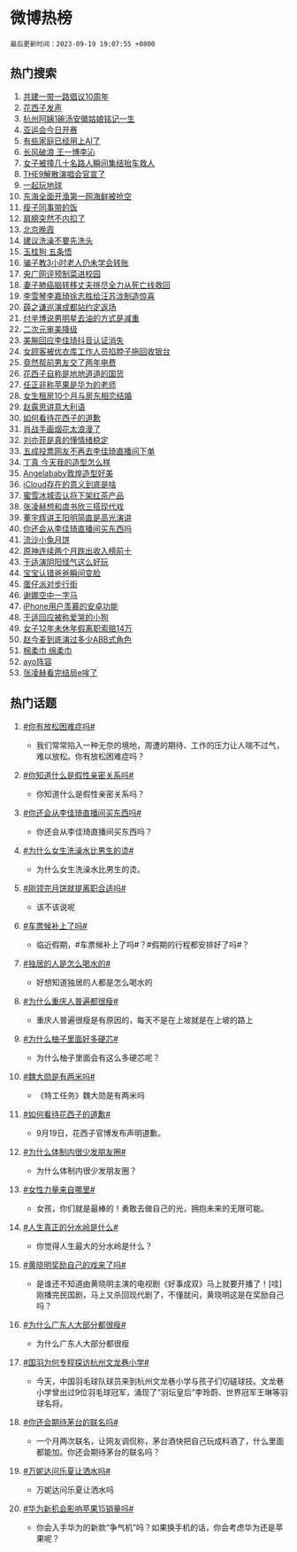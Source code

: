 # 微博热榜

`最后更新时间：2023-09-19 19:07:55 +0800`

## 热门搜索

1. [共建一带一路倡议10周年](https://m.weibo.cn/search?containerid=100103type%3D1%26t%3D10%26q%3D%23%E5%85%B1%E5%BB%BA%E4%B8%80%E5%B8%A6%E4%B8%80%E8%B7%AF%E5%80%A1%E8%AE%AE10%E5%91%A8%E5%B9%B4%23&stream_entry_id=51&isnewpage=1&extparam=seat%3D1%26cate%3D10103%26dgr%3D0%26c_type%3D51%26filter_type%3Drealtimehot%26q%3D%2523%25E5%2585%25B1%25E5%25BB%25BA%25E4%25B8%2580%25E5%25B8%25A6%25E4%25B8%2580%25E8%25B7%25AF%25E5%2580%25A1%25E8%25AE%25AE10%25E5%2591%25A8%25E5%25B9%25B4%2523%26pos%3D0%26stream_entry_id%3D51%26display_time%3D1695121674%26pre_seqid%3D169512167468702719394)
1. [花西子发声](https://m.weibo.cn/search?containerid=100103type%3D1%26t%3D10%26q%3D%23%E8%8A%B1%E8%A5%BF%E5%AD%90%E5%8F%91%E5%A3%B0%23&stream_entry_id=31&isnewpage=1&extparam=seat%3D1%26lcate%3D5001%26filter_type%3Drealtimehot%26q%3D%2523%25E8%258A%25B1%25E8%25A5%25BF%25E5%25AD%2590%25E5%258F%2591%25E5%25A3%25B0%2523%26realpos%3D1%26pos%3D0%26band_rank%3D1%26dgr%3D0%26flag%3D4%26stream_entry_id%3D31%26c_type%3D31%26cate%3D5001%26display_time%3D1695121674%26pre_seqid%3D169512167468702719394)
1. [杭州阿姨1碗汤安徽姑娘铭记一生](https://m.weibo.cn/search?containerid=100103type%3D1%26t%3D10%26q%3D%23%E6%9D%AD%E5%B7%9E%E9%98%BF%E5%A7%A81%E7%A2%97%E6%B1%A4%E5%AE%89%E5%BE%BD%E5%A7%91%E5%A8%98%E9%93%AD%E8%AE%B0%E4%B8%80%E7%94%9F%23&stream_entry_id=31&isnewpage=1&extparam=seat%3D1%26lcate%3D5001%26filter_type%3Drealtimehot%26q%3D%2523%25E6%259D%25AD%25E5%25B7%259E%25E9%2598%25BF%25E5%25A7%25A81%25E7%25A2%2597%25E6%25B1%25A4%25E5%25AE%2589%25E5%25BE%25BD%25E5%25A7%2591%25E5%25A8%2598%25E9%2593%25AD%25E8%25AE%25B0%25E4%25B8%2580%25E7%2594%259F%2523%26realpos%3D2%26pos%3D1%26band_rank%3D2%26dgr%3D0%26flag%3D32768%26stream_entry_id%3D31%26c_type%3D31%26cate%3D5001%26display_time%3D1695121674%26pre_seqid%3D169512167468702719394)
1. [亚运会今日开赛](https://m.weibo.cn/search?containerid=100103type%3D1%26t%3D10%26q%3D%23%E4%BA%9A%E8%BF%90%E4%BC%9A%E4%BB%8A%E6%97%A5%E5%BC%80%E8%B5%9B%23&stream_entry_id=31&isnewpage=1&extparam=seat%3D1%26lcate%3D5001%26filter_type%3Drealtimehot%26q%3D%2523%25E4%25BA%259A%25E8%25BF%2590%25E4%25BC%259A%25E4%25BB%258A%25E6%2597%25A5%25E5%25BC%2580%25E8%25B5%259B%2523%26realpos%3D3%26pos%3D2%26band_rank%3D3%26dgr%3D0%26flag%3D0%26stream_entry_id%3D31%26c_type%3D31%26cate%3D5001%26display_time%3D1695121674%26pre_seqid%3D169512167468702719394)
1. [有些家庭已经用上AI了](https://m.weibo.cn/search?containerid=100103type%3D1%26t%3D10%26q%3D%23%E6%9C%89%E4%BA%9B%E5%AE%B6%E5%BA%AD%E5%B7%B2%E7%BB%8F%E7%94%A8%E4%B8%8AAI%E4%BA%86%23&stream_entry_id=31&isnewpage=1&extparam=seat%3D1%26lcate%3D5001%26filter_type%3Drealtimehot%26q%3D%2523%25E6%259C%2589%25E4%25BA%259B%25E5%25AE%25B6%25E5%25BA%25AD%25E5%25B7%25B2%25E7%25BB%258F%25E7%2594%25A8%25E4%25B8%258AAI%25E4%25BA%2586%2523%26pos%3D3%26adid%3D204141%26dgr%3D0%26band_rank%3D4%26is_ad_pos%3D1%26cate%3D5001%26stream_entry_id%3D31%26c_type%3D31%26topic_ad%3D1%26display_time%3D1695121674%26pre_seqid%3D169512167468702719394)
1. [长风破浪 王一博李沁](https://m.weibo.cn/search?containerid=100103type%3D1%26t%3D10%26q%3D%E9%95%BF%E9%A3%8E%E7%A0%B4%E6%B5%AA+%E7%8E%8B%E4%B8%80%E5%8D%9A%E6%9D%8E%E6%B2%81&stream_entry_id=31&isnewpage=1&extparam=seat%3D1%26lcate%3D5001%26filter_type%3Drealtimehot%26q%3D%25E9%2595%25BF%25E9%25A3%258E%25E7%25A0%25B4%25E6%25B5%25AA%2520%25E7%258E%258B%25E4%25B8%2580%25E5%258D%259A%25E6%259D%258E%25E6%25B2%2581%26realpos%3D4%26pos%3D4%26band_rank%3D4%26dgr%3D0%26flag%3D1%26stream_entry_id%3D31%26c_type%3D31%26cate%3D5001%26display_time%3D1695121674%26pre_seqid%3D169512167468702719394)
1. [女子被撞几十名路人瞬间集结抬车救人](https://m.weibo.cn/search?containerid=100103type%3D1%26t%3D10%26q%3D%23%E5%A5%B3%E5%AD%90%E8%A2%AB%E6%92%9E%E5%87%A0%E5%8D%81%E5%90%8D%E8%B7%AF%E4%BA%BA%E7%9E%AC%E9%97%B4%E9%9B%86%E7%BB%93%E6%8A%AC%E8%BD%A6%E6%95%91%E4%BA%BA%23&stream_entry_id=31&isnewpage=1&extparam=seat%3D1%26lcate%3D5001%26filter_type%3Drealtimehot%26q%3D%2523%25E5%25A5%25B3%25E5%25AD%2590%25E8%25A2%25AB%25E6%2592%259E%25E5%2587%25A0%25E5%258D%2581%25E5%2590%258D%25E8%25B7%25AF%25E4%25BA%25BA%25E7%259E%25AC%25E9%2597%25B4%25E9%259B%2586%25E7%25BB%2593%25E6%258A%25AC%25E8%25BD%25A6%25E6%2595%2591%25E4%25BA%25BA%2523%26realpos%3D5%26pos%3D5%26band_rank%3D5%26dgr%3D0%26flag%3D32768%26stream_entry_id%3D31%26c_type%3D31%26cate%3D5001%26display_time%3D1695121674%26pre_seqid%3D169512167468702719394)
1. [THE9解散演唱会官宣了](https://m.weibo.cn/search?containerid=100103type%3D1%26t%3D10%26q%3D%23THE9%E8%A7%A3%E6%95%A3%E6%BC%94%E5%94%B1%E4%BC%9A%E5%AE%98%E5%AE%A3%E4%BA%86%23&stream_entry_id=31&isnewpage=1&extparam=seat%3D1%26lcate%3D5001%26filter_type%3Drealtimehot%26q%3D%2523THE9%25E8%25A7%25A3%25E6%2595%25A3%25E6%25BC%2594%25E5%2594%25B1%25E4%25BC%259A%25E5%25AE%2598%25E5%25AE%25A3%25E4%25BA%2586%2523%26realpos%3D6%26pos%3D6%26band_rank%3D6%26dgr%3D0%26flag%3D1%26stream_entry_id%3D31%26c_type%3D31%26cate%3D5001%26display_time%3D1695121674%26pre_seqid%3D169512167468702719394)
1. [一起玩地球](https://m.weibo.cn/search?containerid=100103type%3D1%26t%3D10%26q%3D%23%E4%B8%80%E8%B5%B7%E7%8E%A9%E5%9C%B0%E7%90%83%23&stream_entry_id=31&isnewpage=1&extparam=seat%3D1%26lcate%3D5001%26filter_type%3Drealtimehot%26q%3D%2523%25E4%25B8%2580%25E8%25B5%25B7%25E7%258E%25A9%25E5%259C%25B0%25E7%2590%2583%2523%26pos%3D7%26adid%3D204173%26dgr%3D0%26band_rank%3D7%26is_ad_pos%3D1%26cate%3D5001%26stream_entry_id%3D31%26c_type%3D31%26topic_ad%3D1%26display_time%3D1695121674%26pre_seqid%3D169512167468702719394)
1. [东海全面开渔第一网海鲜被抢空](https://m.weibo.cn/search?containerid=100103type%3D1%26t%3D10%26q%3D%23%E4%B8%9C%E6%B5%B7%E5%85%A8%E9%9D%A2%E5%BC%80%E6%B8%94%E7%AC%AC%E4%B8%80%E7%BD%91%E6%B5%B7%E9%B2%9C%E8%A2%AB%E6%8A%A2%E7%A9%BA%23&stream_entry_id=31&isnewpage=1&extparam=seat%3D1%26lcate%3D5001%26filter_type%3Drealtimehot%26q%3D%2523%25E4%25B8%259C%25E6%25B5%25B7%25E5%2585%25A8%25E9%259D%25A2%25E5%25BC%2580%25E6%25B8%2594%25E7%25AC%25AC%25E4%25B8%2580%25E7%25BD%2591%25E6%25B5%25B7%25E9%25B2%259C%25E8%25A2%25AB%25E6%258A%25A2%25E7%25A9%25BA%2523%26realpos%3D7%26pos%3D8%26band_rank%3D7%26dgr%3D0%26flag%3D32768%26stream_entry_id%3D31%26c_type%3D31%26cate%3D5001%26display_time%3D1695121674%26pre_seqid%3D169512167468702719394)
1. [瘦子同事带的饭](https://m.weibo.cn/search?containerid=100103type%3D1%26t%3D10%26q%3D%E7%98%A6%E5%AD%90%E5%90%8C%E4%BA%8B%E5%B8%A6%E7%9A%84%E9%A5%AD&stream_entry_id=31&isnewpage=1&extparam=seat%3D1%26lcate%3D5001%26filter_type%3Drealtimehot%26q%3D%25E7%2598%25A6%25E5%25AD%2590%25E5%2590%258C%25E4%25BA%258B%25E5%25B8%25A6%25E7%259A%2584%25E9%25A5%25AD%26realpos%3D8%26pos%3D9%26band_rank%3D8%26dgr%3D0%26flag%3D2%26stream_entry_id%3D31%26c_type%3D31%26cate%3D5001%26display_time%3D1695121674%26pre_seqid%3D169512167468702719394)
1. [肩膀突然不内扣了](https://m.weibo.cn/search?containerid=100103type%3D1%26t%3D10%26q%3D%E8%82%A9%E8%86%80%E7%AA%81%E7%84%B6%E4%B8%8D%E5%86%85%E6%89%A3%E4%BA%86&stream_entry_id=31&isnewpage=1&extparam=seat%3D1%26lcate%3D5001%26filter_type%3Drealtimehot%26q%3D%25E8%2582%25A9%25E8%2586%2580%25E7%25AA%2581%25E7%2584%25B6%25E4%25B8%258D%25E5%2586%2585%25E6%2589%25A3%25E4%25BA%2586%26realpos%3D9%26pos%3D10%26band_rank%3D9%26dgr%3D0%26flag%3D16%26stream_entry_id%3D31%26c_type%3D31%26cate%3D5001%26display_time%3D1695121674%26pre_seqid%3D169512167468702719394)
1. [北京晚霞](https://m.weibo.cn/search?containerid=100103type%3D1%26t%3D10%26q%3D%E5%8C%97%E4%BA%AC%E6%99%9A%E9%9C%9E&stream_entry_id=31&isnewpage=1&extparam=seat%3D1%26lcate%3D5001%26filter_type%3Drealtimehot%26q%3D%25E5%258C%2597%25E4%25BA%25AC%25E6%2599%259A%25E9%259C%259E%26realpos%3D10%26pos%3D11%26band_rank%3D10%26dgr%3D0%26flag%3D1%26stream_entry_id%3D31%26c_type%3D31%26cate%3D5001%26display_time%3D1695121674%26pre_seqid%3D169512167468702719394)
1. [建议洗澡不要先洗头](https://m.weibo.cn/search?containerid=100103type%3D1%26t%3D10%26q%3D%23%E5%BB%BA%E8%AE%AE%E6%B4%97%E6%BE%A1%E4%B8%8D%E8%A6%81%E5%85%88%E6%B4%97%E5%A4%B4%23&stream_entry_id=31&isnewpage=1&extparam=seat%3D1%26lcate%3D5001%26filter_type%3Drealtimehot%26q%3D%2523%25E5%25BB%25BA%25E8%25AE%25AE%25E6%25B4%2597%25E6%25BE%25A1%25E4%25B8%258D%25E8%25A6%2581%25E5%2585%2588%25E6%25B4%2597%25E5%25A4%25B4%2523%26realpos%3D11%26pos%3D12%26band_rank%3D11%26dgr%3D0%26flag%3D2%26stream_entry_id%3D31%26c_type%3D31%26cate%3D5001%26display_time%3D1695121674%26pre_seqid%3D169512167468702719394)
1. [玉桂狗 五条悟](https://m.weibo.cn/search?containerid=100103type%3D1%26t%3D10%26q%3D%E7%8E%89%E6%A1%82%E7%8B%97+%E4%BA%94%E6%9D%A1%E6%82%9F&stream_entry_id=31&isnewpage=1&extparam=seat%3D1%26lcate%3D5001%26filter_type%3Drealtimehot%26q%3D%25E7%258E%2589%25E6%25A1%2582%25E7%258B%2597%2520%25E4%25BA%2594%25E6%259D%25A1%25E6%2582%259F%26realpos%3D12%26pos%3D13%26band_rank%3D12%26dgr%3D0%26flag%3D1%26stream_entry_id%3D31%26c_type%3D31%26cate%3D5001%26display_time%3D1695121674%26pre_seqid%3D169512167468702719394)
1. [骗子教3小时老人仍未学会转账](https://m.weibo.cn/search?containerid=100103type%3D1%26t%3D10%26q%3D%23%E9%AA%97%E5%AD%90%E6%95%993%E5%B0%8F%E6%97%B6%E8%80%81%E4%BA%BA%E4%BB%8D%E6%9C%AA%E5%AD%A6%E4%BC%9A%E8%BD%AC%E8%B4%A6%23&stream_entry_id=31&isnewpage=1&extparam=seat%3D1%26lcate%3D5001%26filter_type%3Drealtimehot%26q%3D%2523%25E9%25AA%2597%25E5%25AD%2590%25E6%2595%25993%25E5%25B0%258F%25E6%2597%25B6%25E8%2580%2581%25E4%25BA%25BA%25E4%25BB%258D%25E6%259C%25AA%25E5%25AD%25A6%25E4%25BC%259A%25E8%25BD%25AC%25E8%25B4%25A6%2523%26realpos%3D13%26pos%3D14%26band_rank%3D13%26dgr%3D0%26flag%3D0%26stream_entry_id%3D31%26c_type%3D31%26cate%3D5001%26display_time%3D1695121674%26pre_seqid%3D169512167468702719394)
1. [央广网评预制菜进校园](https://m.weibo.cn/search?containerid=100103type%3D1%26t%3D10%26q%3D%23%E5%A4%AE%E5%B9%BF%E7%BD%91%E8%AF%84%E9%A2%84%E5%88%B6%E8%8F%9C%E8%BF%9B%E6%A0%A1%E5%9B%AD%23&stream_entry_id=31&isnewpage=1&extparam=seat%3D1%26lcate%3D5001%26filter_type%3Drealtimehot%26q%3D%2523%25E5%25A4%25AE%25E5%25B9%25BF%25E7%25BD%2591%25E8%25AF%2584%25E9%25A2%2584%25E5%2588%25B6%25E8%258F%259C%25E8%25BF%259B%25E6%25A0%25A1%25E5%259B%25AD%2523%26realpos%3D14%26pos%3D15%26band_rank%3D14%26dgr%3D0%26flag%3D0%26stream_entry_id%3D31%26c_type%3D31%26cate%3D5001%26display_time%3D1695121674%26pre_seqid%3D169512167468702719394)
1. [妻子肺癌脑转移丈夫拼尽全力从死亡线救回](https://m.weibo.cn/search?containerid=100103type%3D1%26t%3D10%26q%3D%23%E5%A6%BB%E5%AD%90%E8%82%BA%E7%99%8C%E8%84%91%E8%BD%AC%E7%A7%BB%E4%B8%88%E5%A4%AB%E6%8B%BC%E5%B0%BD%E5%85%A8%E5%8A%9B%E4%BB%8E%E6%AD%BB%E4%BA%A1%E7%BA%BF%E6%95%91%E5%9B%9E%23&stream_entry_id=31&isnewpage=1&extparam=seat%3D1%26lcate%3D5001%26filter_type%3Drealtimehot%26q%3D%2523%25E5%25A6%25BB%25E5%25AD%2590%25E8%2582%25BA%25E7%2599%258C%25E8%2584%2591%25E8%25BD%25AC%25E7%25A7%25BB%25E4%25B8%2588%25E5%25A4%25AB%25E6%258B%25BC%25E5%25B0%25BD%25E5%2585%25A8%25E5%258A%259B%25E4%25BB%258E%25E6%25AD%25BB%25E4%25BA%25A1%25E7%25BA%25BF%25E6%2595%2591%25E5%259B%259E%2523%26realpos%3D15%26pos%3D16%26band_rank%3D15%26dgr%3D0%26flag%3D32768%26stream_entry_id%3D31%26c_type%3D31%26cate%3D5001%26display_time%3D1695121674%26pre_seqid%3D169512167468702719394)
1. [李雪琴李嘉琦徐志胜给汪苏泷制造惊喜](https://m.weibo.cn/search?containerid=100103type%3D1%26t%3D10%26q%3D%E6%9D%8E%E9%9B%AA%E7%90%B4%E6%9D%8E%E5%98%89%E7%90%A6%E5%BE%90%E5%BF%97%E8%83%9C%E7%BB%99%E6%B1%AA%E8%8B%8F%E6%B3%B7%E5%88%B6%E9%80%A0%E6%83%8A%E5%96%9C&stream_entry_id=31&isnewpage=1&extparam=seat%3D1%26lcate%3D5001%26filter_type%3Drealtimehot%26q%3D%25E6%259D%258E%25E9%259B%25AA%25E7%2590%25B4%25E6%259D%258E%25E5%2598%2589%25E7%2590%25A6%25E5%25BE%2590%25E5%25BF%2597%25E8%2583%259C%25E7%25BB%2599%25E6%25B1%25AA%25E8%258B%258F%25E6%25B3%25B7%25E5%2588%25B6%25E9%2580%25A0%25E6%2583%258A%25E5%2596%259C%26realpos%3D16%26pos%3D17%26band_rank%3D16%26dgr%3D0%26flag%3D1%26stream_entry_id%3D31%26c_type%3D31%26cate%3D5001%26display_time%3D1695121674%26pre_seqid%3D169512167468702719394)
1. [薛之谦巡演成都站约定返场](https://m.weibo.cn/search?containerid=100103type%3D1%26t%3D10%26q%3D%23%E8%96%9B%E4%B9%8B%E8%B0%A6%E5%B7%A1%E6%BC%94%E6%88%90%E9%83%BD%E7%AB%99%E7%BA%A6%E5%AE%9A%E8%BF%94%E5%9C%BA%23&stream_entry_id=31&isnewpage=1&extparam=seat%3D1%26lcate%3D5001%26filter_type%3Drealtimehot%26q%3D%2523%25E8%2596%259B%25E4%25B9%258B%25E8%25B0%25A6%25E5%25B7%25A1%25E6%25BC%2594%25E6%2588%2590%25E9%2583%25BD%25E7%25AB%2599%25E7%25BA%25A6%25E5%25AE%259A%25E8%25BF%2594%25E5%259C%25BA%2523%26realpos%3D17%26pos%3D18%26band_rank%3D17%26dgr%3D0%26flag%3D1%26stream_entry_id%3D31%26c_type%3D31%26cate%3D5001%26display_time%3D1695121674%26pre_seqid%3D169512167468702719394)
1. [付辛博说男明星去油的方式是减重](https://m.weibo.cn/search?containerid=100103type%3D1%26t%3D10%26q%3D%23%E4%BB%98%E8%BE%9B%E5%8D%9A%E8%AF%B4%E7%94%B7%E6%98%8E%E6%98%9F%E5%8E%BB%E6%B2%B9%E7%9A%84%E6%96%B9%E5%BC%8F%E6%98%AF%E5%87%8F%E9%87%8D%23&stream_entry_id=31&isnewpage=1&extparam=seat%3D1%26lcate%3D5001%26filter_type%3Drealtimehot%26q%3D%2523%25E4%25BB%2598%25E8%25BE%259B%25E5%258D%259A%25E8%25AF%25B4%25E7%2594%25B7%25E6%2598%258E%25E6%2598%259F%25E5%258E%25BB%25E6%25B2%25B9%25E7%259A%2584%25E6%2596%25B9%25E5%25BC%258F%25E6%2598%25AF%25E5%2587%258F%25E9%2587%258D%2523%26realpos%3D18%26pos%3D19%26band_rank%3D18%26dgr%3D0%26flag%3D1%26stream_entry_id%3D31%26c_type%3D31%26cate%3D5001%26display_time%3D1695121674%26pre_seqid%3D169512167468702719394)
1. [二次元审美降级](https://m.weibo.cn/search?containerid=100103type%3D1%26t%3D10%26q%3D%E4%BA%8C%E6%AC%A1%E5%85%83%E5%AE%A1%E7%BE%8E%E9%99%8D%E7%BA%A7&stream_entry_id=31&isnewpage=1&extparam=seat%3D1%26lcate%3D5001%26filter_type%3Drealtimehot%26q%3D%25E4%25BA%258C%25E6%25AC%25A1%25E5%2585%2583%25E5%25AE%25A1%25E7%25BE%258E%25E9%2599%258D%25E7%25BA%25A7%26realpos%3D19%26pos%3D20%26band_rank%3D19%26dgr%3D0%26flag%3D1%26stream_entry_id%3D31%26c_type%3D31%26cate%3D5001%26display_time%3D1695121674%26pre_seqid%3D169512167468702719394)
1. [美腕回应李佳琦抖音认证消失](https://m.weibo.cn/search?containerid=100103type%3D1%26t%3D10%26q%3D%23%E7%BE%8E%E8%85%95%E5%9B%9E%E5%BA%94%E6%9D%8E%E4%BD%B3%E7%90%A6%E6%8A%96%E9%9F%B3%E8%AE%A4%E8%AF%81%E6%B6%88%E5%A4%B1%23&stream_entry_id=31&isnewpage=1&extparam=seat%3D1%26lcate%3D5001%26filter_type%3Drealtimehot%26q%3D%2523%25E7%25BE%258E%25E8%2585%2595%25E5%259B%259E%25E5%25BA%2594%25E6%259D%258E%25E4%25BD%25B3%25E7%2590%25A6%25E6%258A%2596%25E9%259F%25B3%25E8%25AE%25A4%25E8%25AF%2581%25E6%25B6%2588%25E5%25A4%25B1%2523%26realpos%3D20%26pos%3D21%26band_rank%3D20%26dgr%3D0%26flag%3D0%26stream_entry_id%3D31%26c_type%3D31%26cate%3D5001%26display_time%3D1695121674%26pre_seqid%3D169512167468702719394)
1. [女顾客被优衣库工作人员掐脖子拖回收银台](https://m.weibo.cn/search?containerid=100103type%3D1%26t%3D10%26q%3D%23%E5%A5%B3%E9%A1%BE%E5%AE%A2%E8%A2%AB%E4%BC%98%E8%A1%A3%E5%BA%93%E5%B7%A5%E4%BD%9C%E4%BA%BA%E5%91%98%E6%8E%90%E8%84%96%E5%AD%90%E6%8B%96%E5%9B%9E%E6%94%B6%E9%93%B6%E5%8F%B0%23&stream_entry_id=31&isnewpage=1&extparam=seat%3D1%26lcate%3D5001%26filter_type%3Drealtimehot%26q%3D%2523%25E5%25A5%25B3%25E9%25A1%25BE%25E5%25AE%25A2%25E8%25A2%25AB%25E4%25BC%2598%25E8%25A1%25A3%25E5%25BA%2593%25E5%25B7%25A5%25E4%25BD%259C%25E4%25BA%25BA%25E5%2591%2598%25E6%258E%2590%25E8%2584%2596%25E5%25AD%2590%25E6%258B%2596%25E5%259B%259E%25E6%2594%25B6%25E9%2593%25B6%25E5%258F%25B0%2523%26realpos%3D21%26pos%3D22%26band_rank%3D21%26dgr%3D0%26flag%3D2%26stream_entry_id%3D31%26c_type%3D31%26cate%3D5001%26display_time%3D1695121674%26pre_seqid%3D169512167468702719394)
1. [竟然帮前男友交了两年电费](https://m.weibo.cn/search?containerid=100103type%3D1%26t%3D10%26q%3D%23%E7%AB%9F%E7%84%B6%E5%B8%AE%E5%89%8D%E7%94%B7%E5%8F%8B%E4%BA%A4%E4%BA%86%E4%B8%A4%E5%B9%B4%E7%94%B5%E8%B4%B9%23&stream_entry_id=31&isnewpage=1&extparam=seat%3D1%26lcate%3D5001%26filter_type%3Drealtimehot%26q%3D%2523%25E7%25AB%259F%25E7%2584%25B6%25E5%25B8%25AE%25E5%2589%258D%25E7%2594%25B7%25E5%258F%258B%25E4%25BA%25A4%25E4%25BA%2586%25E4%25B8%25A4%25E5%25B9%25B4%25E7%2594%25B5%25E8%25B4%25B9%2523%26realpos%3D22%26pos%3D23%26band_rank%3D22%26dgr%3D0%26flag%3D1%26stream_entry_id%3D31%26c_type%3D31%26cate%3D5001%26display_time%3D1695121674%26pre_seqid%3D169512167468702719394)
1. [花西子自称是地地道道的国货](https://m.weibo.cn/search?containerid=100103type%3D1%26t%3D10%26q%3D%23%E8%8A%B1%E8%A5%BF%E5%AD%90%E8%87%AA%E7%A7%B0%E6%98%AF%E5%9C%B0%E5%9C%B0%E9%81%93%E9%81%93%E7%9A%84%E5%9B%BD%E8%B4%A7%23&stream_entry_id=31&isnewpage=1&extparam=seat%3D1%26lcate%3D5001%26filter_type%3Drealtimehot%26q%3D%2523%25E8%258A%25B1%25E8%25A5%25BF%25E5%25AD%2590%25E8%2587%25AA%25E7%25A7%25B0%25E6%2598%25AF%25E5%259C%25B0%25E5%259C%25B0%25E9%2581%2593%25E9%2581%2593%25E7%259A%2584%25E5%259B%25BD%25E8%25B4%25A7%2523%26realpos%3D23%26pos%3D24%26band_rank%3D23%26dgr%3D0%26flag%3D1%26stream_entry_id%3D31%26c_type%3D31%26cate%3D5001%26display_time%3D1695121674%26pre_seqid%3D169512167468702719394)
1. [任正非称苹果是华为的老师](https://m.weibo.cn/search?containerid=100103type%3D1%26t%3D10%26q%3D%23%E4%BB%BB%E6%AD%A3%E9%9D%9E%E7%A7%B0%E8%8B%B9%E6%9E%9C%E6%98%AF%E5%8D%8E%E4%B8%BA%E7%9A%84%E8%80%81%E5%B8%88%23&stream_entry_id=31&isnewpage=1&extparam=seat%3D1%26lcate%3D5001%26filter_type%3Drealtimehot%26q%3D%2523%25E4%25BB%25BB%25E6%25AD%25A3%25E9%259D%259E%25E7%25A7%25B0%25E8%258B%25B9%25E6%259E%259C%25E6%2598%25AF%25E5%258D%258E%25E4%25B8%25BA%25E7%259A%2584%25E8%2580%2581%25E5%25B8%2588%2523%26realpos%3D24%26pos%3D25%26band_rank%3D24%26dgr%3D0%26flag%3D1%26stream_entry_id%3D31%26c_type%3D31%26cate%3D5001%26display_time%3D1695121674%26pre_seqid%3D169512167468702719394)
1. [女生租房10个月与房东相恋结婚](https://m.weibo.cn/search?containerid=100103type%3D1%26t%3D10%26q%3D%23%E5%A5%B3%E7%94%9F%E7%A7%9F%E6%88%BF10%E4%B8%AA%E6%9C%88%E4%B8%8E%E6%88%BF%E4%B8%9C%E7%9B%B8%E6%81%8B%E7%BB%93%E5%A9%9A%23&stream_entry_id=31&isnewpage=1&extparam=seat%3D1%26lcate%3D5001%26filter_type%3Drealtimehot%26q%3D%2523%25E5%25A5%25B3%25E7%2594%259F%25E7%25A7%259F%25E6%2588%25BF10%25E4%25B8%25AA%25E6%259C%2588%25E4%25B8%258E%25E6%2588%25BF%25E4%25B8%259C%25E7%259B%25B8%25E6%2581%258B%25E7%25BB%2593%25E5%25A9%259A%2523%26realpos%3D25%26pos%3D26%26band_rank%3D25%26dgr%3D0%26flag%3D0%26stream_entry_id%3D31%26c_type%3D31%26cate%3D5001%26display_time%3D1695121674%26pre_seqid%3D169512167468702719394)
1. [赵露思讲意大利语](https://m.weibo.cn/search?containerid=100103type%3D1%26t%3D10%26q%3D%23%E8%B5%B5%E9%9C%B2%E6%80%9D%E8%AE%B2%E6%84%8F%E5%A4%A7%E5%88%A9%E8%AF%AD%23&stream_entry_id=31&isnewpage=1&extparam=seat%3D1%26lcate%3D5001%26filter_type%3Drealtimehot%26q%3D%2523%25E8%25B5%25B5%25E9%259C%25B2%25E6%2580%259D%25E8%25AE%25B2%25E6%2584%258F%25E5%25A4%25A7%25E5%2588%25A9%25E8%25AF%25AD%2523%26realpos%3D26%26pos%3D27%26band_rank%3D26%26dgr%3D0%26flag%3D1%26stream_entry_id%3D31%26c_type%3D31%26cate%3D5001%26display_time%3D1695121674%26pre_seqid%3D169512167468702719394)
1. [如何看待花西子的道歉](https://m.weibo.cn/search?containerid=100103type%3D1%26t%3D10%26q%3D%23%E5%A6%82%E4%BD%95%E7%9C%8B%E5%BE%85%E8%8A%B1%E8%A5%BF%E5%AD%90%E7%9A%84%E9%81%93%E6%AD%89%23&stream_entry_id=31&isnewpage=1&extparam=seat%3D1%26lcate%3D5001%26filter_type%3Drealtimehot%26q%3D%2523%25E5%25A6%2582%25E4%25BD%2595%25E7%259C%258B%25E5%25BE%2585%25E8%258A%25B1%25E8%25A5%25BF%25E5%25AD%2590%25E7%259A%2584%25E9%2581%2593%25E6%25AD%2589%2523%26realpos%3D27%26pos%3D28%26band_rank%3D27%26dgr%3D0%26flag%3D1%26stream_entry_id%3D31%26c_type%3D31%26cate%3D5001%26display_time%3D1695121674%26pre_seqid%3D169512167468702719394)
1. [肖战手画烟花太浪漫了](https://m.weibo.cn/search?containerid=100103type%3D1%26t%3D10%26q%3D%23%E8%82%96%E6%88%98%E6%89%8B%E7%94%BB%E7%83%9F%E8%8A%B1%E5%A4%AA%E6%B5%AA%E6%BC%AB%E4%BA%86%23&stream_entry_id=31&isnewpage=1&extparam=seat%3D1%26lcate%3D5001%26filter_type%3Drealtimehot%26q%3D%2523%25E8%2582%2596%25E6%2588%2598%25E6%2589%258B%25E7%2594%25BB%25E7%2583%259F%25E8%258A%25B1%25E5%25A4%25AA%25E6%25B5%25AA%25E6%25BC%25AB%25E4%25BA%2586%2523%26realpos%3D28%26pos%3D29%26band_rank%3D28%26dgr%3D0%26flag%3D1%26stream_entry_id%3D31%26c_type%3D31%26cate%3D5001%26display_time%3D1695121674%26pre_seqid%3D169512167468702719394)
1. [刘亦菲是真的懂情绪稳定](https://m.weibo.cn/search?containerid=100103type%3D1%26t%3D10%26q%3D%E5%88%98%E4%BA%A6%E8%8F%B2%E6%98%AF%E7%9C%9F%E7%9A%84%E6%87%82%E6%83%85%E7%BB%AA%E7%A8%B3%E5%AE%9A&stream_entry_id=31&isnewpage=1&extparam=seat%3D1%26lcate%3D5001%26filter_type%3Drealtimehot%26q%3D%25E5%2588%2598%25E4%25BA%25A6%25E8%258F%25B2%25E6%2598%25AF%25E7%259C%259F%25E7%259A%2584%25E6%2587%2582%25E6%2583%2585%25E7%25BB%25AA%25E7%25A8%25B3%25E5%25AE%259A%26realpos%3D29%26pos%3D30%26band_rank%3D29%26dgr%3D0%26flag%3D0%26stream_entry_id%3D31%26c_type%3D31%26cate%3D5001%26display_time%3D1695121674%26pre_seqid%3D169512167468702719394)
1. [五成投票网友不再去李佳琦直播间下单](https://m.weibo.cn/search?containerid=100103type%3D1%26t%3D10%26q%3D%23%E4%BA%94%E6%88%90%E6%8A%95%E7%A5%A8%E7%BD%91%E5%8F%8B%E4%B8%8D%E5%86%8D%E5%8E%BB%E6%9D%8E%E4%BD%B3%E7%90%A6%E7%9B%B4%E6%92%AD%E9%97%B4%E4%B8%8B%E5%8D%95%23&stream_entry_id=31&isnewpage=1&extparam=seat%3D1%26lcate%3D5001%26filter_type%3Drealtimehot%26q%3D%2523%25E4%25BA%2594%25E6%2588%2590%25E6%258A%2595%25E7%25A5%25A8%25E7%25BD%2591%25E5%258F%258B%25E4%25B8%258D%25E5%2586%258D%25E5%258E%25BB%25E6%259D%258E%25E4%25BD%25B3%25E7%2590%25A6%25E7%259B%25B4%25E6%2592%25AD%25E9%2597%25B4%25E4%25B8%258B%25E5%258D%2595%2523%26realpos%3D30%26pos%3D31%26band_rank%3D30%26dgr%3D0%26flag%3D1%26stream_entry_id%3D31%26c_type%3D31%26cate%3D5001%26display_time%3D1695121674%26pre_seqid%3D169512167468702719394)
1. [丁真 今天我的造型怎么样](https://m.weibo.cn/search?containerid=100103type%3D1%26t%3D10%26q%3D%E4%B8%81%E7%9C%9F+%E4%BB%8A%E5%A4%A9%E6%88%91%E7%9A%84%E9%80%A0%E5%9E%8B%E6%80%8E%E4%B9%88%E6%A0%B7&stream_entry_id=31&isnewpage=1&extparam=seat%3D1%26lcate%3D5001%26filter_type%3Drealtimehot%26q%3D%25E4%25B8%2581%25E7%259C%259F%2520%25E4%25BB%258A%25E5%25A4%25A9%25E6%2588%2591%25E7%259A%2584%25E9%2580%25A0%25E5%259E%258B%25E6%2580%258E%25E4%25B9%2588%25E6%25A0%25B7%26realpos%3D31%26pos%3D32%26band_rank%3D31%26dgr%3D0%26flag%3D1%26stream_entry_id%3D31%26c_type%3D31%26cate%3D5001%26display_time%3D1695121674%26pre_seqid%3D169512167468702719394)
1. [Angelababy敦煌造型好美](https://m.weibo.cn/search?containerid=100103type%3D1%26t%3D10%26q%3D%23Angelababy%E6%95%A6%E7%85%8C%E9%80%A0%E5%9E%8B%E5%A5%BD%E7%BE%8E%23&stream_entry_id=31&isnewpage=1&extparam=seat%3D1%26lcate%3D5001%26filter_type%3Drealtimehot%26q%3D%2523Angelababy%25E6%2595%25A6%25E7%2585%258C%25E9%2580%25A0%25E5%259E%258B%25E5%25A5%25BD%25E7%25BE%258E%2523%26realpos%3D32%26pos%3D33%26band_rank%3D32%26dgr%3D0%26flag%3D1%26stream_entry_id%3D31%26c_type%3D31%26cate%3D5001%26display_time%3D1695121674%26pre_seqid%3D169512167468702719394)
1. [iCloud存在的意义到底是啥](https://m.weibo.cn/search?containerid=100103type%3D1%26t%3D10%26q%3D%23iCloud%E5%AD%98%E5%9C%A8%E7%9A%84%E6%84%8F%E4%B9%89%E5%88%B0%E5%BA%95%E6%98%AF%E5%95%A5%23&stream_entry_id=31&isnewpage=1&extparam=seat%3D1%26lcate%3D5001%26filter_type%3Drealtimehot%26q%3D%2523iCloud%25E5%25AD%2598%25E5%259C%25A8%25E7%259A%2584%25E6%2584%258F%25E4%25B9%2589%25E5%2588%25B0%25E5%25BA%2595%25E6%2598%25AF%25E5%2595%25A5%2523%26realpos%3D33%26pos%3D34%26band_rank%3D33%26dgr%3D0%26flag%3D1%26stream_entry_id%3D31%26c_type%3D31%26cate%3D5001%26display_time%3D1695121674%26pre_seqid%3D169512167468702719394)
1. [蜜雪冰城否认将下架红茶产品](https://m.weibo.cn/search?containerid=100103type%3D1%26t%3D10%26q%3D%23%E8%9C%9C%E9%9B%AA%E5%86%B0%E5%9F%8E%E5%90%A6%E8%AE%A4%E5%B0%86%E4%B8%8B%E6%9E%B6%E7%BA%A2%E8%8C%B6%E4%BA%A7%E5%93%81%23&stream_entry_id=31&isnewpage=1&extparam=seat%3D1%26lcate%3D5001%26filter_type%3Drealtimehot%26q%3D%2523%25E8%259C%259C%25E9%259B%25AA%25E5%2586%25B0%25E5%259F%258E%25E5%2590%25A6%25E8%25AE%25A4%25E5%25B0%2586%25E4%25B8%258B%25E6%259E%25B6%25E7%25BA%25A2%25E8%258C%25B6%25E4%25BA%25A7%25E5%2593%2581%2523%26realpos%3D34%26pos%3D35%26band_rank%3D34%26dgr%3D0%26flag%3D0%26stream_entry_id%3D31%26c_type%3D31%26cate%3D5001%26display_time%3D1695121674%26pre_seqid%3D169512167468702719394)
1. [张凌赫想和虞书欣三搭现代戏](https://m.weibo.cn/search?containerid=100103type%3D1%26t%3D10%26q%3D%23%E5%BC%A0%E5%87%8C%E8%B5%AB%E6%83%B3%E5%92%8C%E8%99%9E%E4%B9%A6%E6%AC%A3%E4%B8%89%E6%90%AD%E7%8E%B0%E4%BB%A3%E6%88%8F%23&stream_entry_id=31&isnewpage=1&extparam=seat%3D1%26lcate%3D5001%26filter_type%3Drealtimehot%26q%3D%2523%25E5%25BC%25A0%25E5%2587%258C%25E8%25B5%25AB%25E6%2583%25B3%25E5%2592%258C%25E8%2599%259E%25E4%25B9%25A6%25E6%25AC%25A3%25E4%25B8%2589%25E6%2590%25AD%25E7%258E%25B0%25E4%25BB%25A3%25E6%2588%258F%2523%26realpos%3D35%26pos%3D36%26band_rank%3D35%26dgr%3D0%26flag%3D0%26stream_entry_id%3D31%26c_type%3D31%26cate%3D5001%26display_time%3D1695121674%26pre_seqid%3D169512167468702719394)
1. [董宇辉讲王阳明简直是高光演讲](https://m.weibo.cn/search?containerid=100103type%3D1%26t%3D10%26q%3D%E8%91%A3%E5%AE%87%E8%BE%89%E8%AE%B2%E7%8E%8B%E9%98%B3%E6%98%8E%E7%AE%80%E7%9B%B4%E6%98%AF%E9%AB%98%E5%85%89%E6%BC%94%E8%AE%B2&stream_entry_id=31&isnewpage=1&extparam=seat%3D1%26lcate%3D5001%26filter_type%3Drealtimehot%26q%3D%25E8%2591%25A3%25E5%25AE%2587%25E8%25BE%2589%25E8%25AE%25B2%25E7%258E%258B%25E9%2598%25B3%25E6%2598%258E%25E7%25AE%2580%25E7%259B%25B4%25E6%2598%25AF%25E9%25AB%2598%25E5%2585%2589%25E6%25BC%2594%25E8%25AE%25B2%26realpos%3D36%26pos%3D37%26band_rank%3D36%26dgr%3D0%26flag%3D1%26stream_entry_id%3D31%26c_type%3D31%26cate%3D5001%26display_time%3D1695121674%26pre_seqid%3D169512167468702719394)
1. [你还会从李佳琦直播间买东西吗](https://m.weibo.cn/search?containerid=100103type%3D1%26t%3D10%26q%3D%23%E4%BD%A0%E8%BF%98%E4%BC%9A%E4%BB%8E%E6%9D%8E%E4%BD%B3%E7%90%A6%E7%9B%B4%E6%92%AD%E9%97%B4%E4%B9%B0%E4%B8%9C%E8%A5%BF%E5%90%97%23&stream_entry_id=31&isnewpage=1&extparam=seat%3D1%26lcate%3D5001%26filter_type%3Drealtimehot%26q%3D%2523%25E4%25BD%25A0%25E8%25BF%2598%25E4%25BC%259A%25E4%25BB%258E%25E6%259D%258E%25E4%25BD%25B3%25E7%2590%25A6%25E7%259B%25B4%25E6%2592%25AD%25E9%2597%25B4%25E4%25B9%25B0%25E4%25B8%259C%25E8%25A5%25BF%25E5%2590%2597%2523%26realpos%3D37%26pos%3D38%26band_rank%3D37%26dgr%3D0%26flag%3D0%26stream_entry_id%3D31%26c_type%3D31%26cate%3D5001%26display_time%3D1695121674%26pre_seqid%3D169512167468702719394)
1. [流沙小兔月饼](https://m.weibo.cn/search?containerid=100103type%3D1%26t%3D10%26q%3D%23%E6%B5%81%E6%B2%99%E5%B0%8F%E5%85%94%E6%9C%88%E9%A5%BC%23&stream_entry_id=31&isnewpage=1&extparam=seat%3D1%26lcate%3D5001%26filter_type%3Drealtimehot%26q%3D%2523%25E6%25B5%2581%25E6%25B2%2599%25E5%25B0%258F%25E5%2585%2594%25E6%259C%2588%25E9%25A5%25BC%2523%26realpos%3D38%26pos%3D39%26band_rank%3D38%26dgr%3D0%26flag%3D1%26stream_entry_id%3D31%26c_type%3D31%26cate%3D5001%26display_time%3D1695121674%26pre_seqid%3D169512167468702719394)
1. [原神连续两个月跌出收入榜前十](https://m.weibo.cn/search?containerid=100103type%3D1%26t%3D10%26q%3D%23%E5%8E%9F%E7%A5%9E%E8%BF%9E%E7%BB%AD%E4%B8%A4%E4%B8%AA%E6%9C%88%E8%B7%8C%E5%87%BA%E6%94%B6%E5%85%A5%E6%A6%9C%E5%89%8D%E5%8D%81%23&stream_entry_id=31&isnewpage=1&extparam=seat%3D1%26lcate%3D5001%26filter_type%3Drealtimehot%26q%3D%2523%25E5%258E%259F%25E7%25A5%259E%25E8%25BF%259E%25E7%25BB%25AD%25E4%25B8%25A4%25E4%25B8%25AA%25E6%259C%2588%25E8%25B7%258C%25E5%2587%25BA%25E6%2594%25B6%25E5%2585%25A5%25E6%25A6%259C%25E5%2589%258D%25E5%258D%2581%2523%26realpos%3D39%26pos%3D40%26band_rank%3D39%26dgr%3D0%26flag%3D1%26stream_entry_id%3D31%26c_type%3D31%26cate%3D5001%26display_time%3D1695121674%26pre_seqid%3D169512167468702719394)
1. [于适演阴阳怪气这么好玩](https://m.weibo.cn/search?containerid=100103type%3D1%26t%3D10%26q%3D%E4%BA%8E%E9%80%82%E6%BC%94%E9%98%B4%E9%98%B3%E6%80%AA%E6%B0%94%E8%BF%99%E4%B9%88%E5%A5%BD%E7%8E%A9&stream_entry_id=31&isnewpage=1&extparam=seat%3D1%26lcate%3D5001%26filter_type%3Drealtimehot%26q%3D%25E4%25BA%258E%25E9%2580%2582%25E6%25BC%2594%25E9%2598%25B4%25E9%2598%25B3%25E6%2580%25AA%25E6%25B0%2594%25E8%25BF%2599%25E4%25B9%2588%25E5%25A5%25BD%25E7%258E%25A9%26realpos%3D40%26pos%3D41%26band_rank%3D40%26dgr%3D0%26flag%3D1%26stream_entry_id%3D31%26c_type%3D31%26cate%3D5001%26display_time%3D1695121674%26pre_seqid%3D169512167468702719394)
1. [宝宝认错爸爸瞬间变脸](https://m.weibo.cn/search?containerid=100103type%3D1%26t%3D10%26q%3D%23%E5%AE%9D%E5%AE%9D%E8%AE%A4%E9%94%99%E7%88%B8%E7%88%B8%E7%9E%AC%E9%97%B4%E5%8F%98%E8%84%B8%23&stream_entry_id=31&isnewpage=1&extparam=seat%3D1%26lcate%3D5001%26filter_type%3Drealtimehot%26q%3D%2523%25E5%25AE%259D%25E5%25AE%259D%25E8%25AE%25A4%25E9%2594%2599%25E7%2588%25B8%25E7%2588%25B8%25E7%259E%25AC%25E9%2597%25B4%25E5%258F%2598%25E8%2584%25B8%2523%26realpos%3D41%26pos%3D42%26band_rank%3D41%26dgr%3D0%26flag%3D32768%26stream_entry_id%3D31%26c_type%3D31%26cate%3D5001%26display_time%3D1695121674%26pre_seqid%3D169512167468702719394)
1. [蛋仔派对步行街](https://m.weibo.cn/search?containerid=100103type%3D1%26t%3D10%26q%3D%23%E8%9B%8B%E4%BB%94%E6%B4%BE%E5%AF%B9%E6%AD%A5%E8%A1%8C%E8%A1%97%23&stream_entry_id=31&isnewpage=1&extparam=seat%3D1%26lcate%3D5001%26filter_type%3Drealtimehot%26q%3D%2523%25E8%259B%258B%25E4%25BB%2594%25E6%25B4%25BE%25E5%25AF%25B9%25E6%25AD%25A5%25E8%25A1%258C%25E8%25A1%2597%2523%26realpos%3D42%26pos%3D43%26adid%3D204036%26band_rank%3D42%26dgr%3D0%26flag%3D0%26stream_entry_id%3D31%26c_type%3D31%26cate%3D5001%26display_time%3D1695121674%26pre_seqid%3D169512167468702719394)
1. [谢娜空中一字马](https://m.weibo.cn/search?containerid=100103type%3D1%26t%3D10%26q%3D%23%E8%B0%A2%E5%A8%9C%E7%A9%BA%E4%B8%AD%E4%B8%80%E5%AD%97%E9%A9%AC%23&stream_entry_id=31&isnewpage=1&extparam=seat%3D1%26lcate%3D5001%26filter_type%3Drealtimehot%26q%3D%2523%25E8%25B0%25A2%25E5%25A8%259C%25E7%25A9%25BA%25E4%25B8%25AD%25E4%25B8%2580%25E5%25AD%2597%25E9%25A9%25AC%2523%26realpos%3D43%26pos%3D44%26band_rank%3D43%26dgr%3D0%26flag%3D0%26stream_entry_id%3D31%26c_type%3D31%26cate%3D5001%26display_time%3D1695121674%26pre_seqid%3D169512167468702719394)
1. [iPhone用户羡慕的安卓功能](https://m.weibo.cn/search?containerid=100103type%3D1%26t%3D10%26q%3D%23iPhone%E7%94%A8%E6%88%B7%E7%BE%A1%E6%85%95%E7%9A%84%E5%AE%89%E5%8D%93%E5%8A%9F%E8%83%BD%23&stream_entry_id=31&isnewpage=1&extparam=seat%3D1%26lcate%3D5001%26filter_type%3Drealtimehot%26q%3D%2523iPhone%25E7%2594%25A8%25E6%2588%25B7%25E7%25BE%25A1%25E6%2585%2595%25E7%259A%2584%25E5%25AE%2589%25E5%258D%2593%25E5%258A%259F%25E8%2583%25BD%2523%26realpos%3D44%26pos%3D45%26band_rank%3D44%26dgr%3D0%26flag%3D0%26stream_entry_id%3D31%26c_type%3D31%26cate%3D5001%26display_time%3D1695121674%26pre_seqid%3D169512167468702719394)
1. [于适回应被称爱哭的小狗](https://m.weibo.cn/search?containerid=100103type%3D1%26t%3D10%26q%3D%23%E4%BA%8E%E9%80%82%E5%9B%9E%E5%BA%94%E8%A2%AB%E7%A7%B0%E7%88%B1%E5%93%AD%E7%9A%84%E5%B0%8F%E7%8B%97%23&stream_entry_id=31&isnewpage=1&extparam=seat%3D1%26lcate%3D5001%26filter_type%3Drealtimehot%26q%3D%2523%25E4%25BA%258E%25E9%2580%2582%25E5%259B%259E%25E5%25BA%2594%25E8%25A2%25AB%25E7%25A7%25B0%25E7%2588%25B1%25E5%2593%25AD%25E7%259A%2584%25E5%25B0%258F%25E7%258B%2597%2523%26realpos%3D45%26pos%3D46%26band_rank%3D45%26dgr%3D0%26flag%3D1%26stream_entry_id%3D31%26c_type%3D31%26cate%3D5001%26display_time%3D1695121674%26pre_seqid%3D169512167468702719394)
1. [女子12年未休年假离职索赔14万](https://m.weibo.cn/search?containerid=100103type%3D1%26t%3D10%26q%3D%23%E5%A5%B3%E5%AD%9012%E5%B9%B4%E6%9C%AA%E4%BC%91%E5%B9%B4%E5%81%87%E7%A6%BB%E8%81%8C%E7%B4%A2%E8%B5%9414%E4%B8%87%23&stream_entry_id=31&isnewpage=1&extparam=seat%3D1%26lcate%3D5001%26filter_type%3Drealtimehot%26q%3D%2523%25E5%25A5%25B3%25E5%25AD%259012%25E5%25B9%25B4%25E6%259C%25AA%25E4%25BC%2591%25E5%25B9%25B4%25E5%2581%2587%25E7%25A6%25BB%25E8%2581%258C%25E7%25B4%25A2%25E8%25B5%259414%25E4%25B8%2587%2523%26realpos%3D46%26pos%3D47%26band_rank%3D46%26dgr%3D0%26flag%3D0%26stream_entry_id%3D31%26c_type%3D31%26cate%3D5001%26display_time%3D1695121674%26pre_seqid%3D169512167468702719394)
1. [赵今麦到底演过多少ABB式角色](https://m.weibo.cn/search?containerid=100103type%3D1%26t%3D10%26q%3D%23%E8%B5%B5%E4%BB%8A%E9%BA%A6%E5%88%B0%E5%BA%95%E6%BC%94%E8%BF%87%E5%A4%9A%E5%B0%91ABB%E5%BC%8F%E8%A7%92%E8%89%B2%23&stream_entry_id=31&isnewpage=1&extparam=seat%3D1%26lcate%3D5001%26filter_type%3Drealtimehot%26q%3D%2523%25E8%25B5%25B5%25E4%25BB%258A%25E9%25BA%25A6%25E5%2588%25B0%25E5%25BA%2595%25E6%25BC%2594%25E8%25BF%2587%25E5%25A4%259A%25E5%25B0%2591ABB%25E5%25BC%258F%25E8%25A7%2592%25E8%2589%25B2%2523%26realpos%3D47%26pos%3D48%26band_rank%3D47%26dgr%3D0%26flag%3D0%26stream_entry_id%3D31%26c_type%3D31%26cate%3D5001%26display_time%3D1695121674%26pre_seqid%3D169512167468702719394)
1. [棉柔巾 绵柔巾](https://m.weibo.cn/search?containerid=100103type%3D1%26t%3D10%26q%3D%E6%A3%89%E6%9F%94%E5%B7%BE+%E7%BB%B5%E6%9F%94%E5%B7%BE&stream_entry_id=31&isnewpage=1&extparam=seat%3D1%26lcate%3D5001%26filter_type%3Drealtimehot%26q%3D%25E6%25A3%2589%25E6%259F%2594%25E5%25B7%25BE%2520%25E7%25BB%25B5%25E6%259F%2594%25E5%25B7%25BE%26realpos%3D48%26pos%3D49%26band_rank%3D48%26dgr%3D0%26flag%3D1%26stream_entry_id%3D31%26c_type%3D31%26cate%3D5001%26display_time%3D1695121674%26pre_seqid%3D169512167468702719394)
1. [ayo阵容](https://m.weibo.cn/search?containerid=100103type%3D1%26t%3D10%26q%3Dayo%E9%98%B5%E5%AE%B9&stream_entry_id=31&isnewpage=1&extparam=seat%3D1%26lcate%3D5001%26filter_type%3Drealtimehot%26q%3Dayo%25E9%2598%25B5%25E5%25AE%25B9%26realpos%3D49%26pos%3D50%26band_rank%3D49%26dgr%3D0%26flag%3D1%26stream_entry_id%3D31%26c_type%3D31%26cate%3D5001%26display_time%3D1695121674%26pre_seqid%3D169512167468702719394)
1. [张凌赫看完结局e哞了](https://m.weibo.cn/search?containerid=100103type%3D1%26t%3D10%26q%3D%23%E5%BC%A0%E5%87%8C%E8%B5%AB%E7%9C%8B%E5%AE%8C%E7%BB%93%E5%B1%80e%E5%93%9E%E4%BA%86%23&stream_entry_id=31&isnewpage=1&extparam=seat%3D1%26lcate%3D5001%26filter_type%3Drealtimehot%26q%3D%2523%25E5%25BC%25A0%25E5%2587%258C%25E8%25B5%25AB%25E7%259C%258B%25E5%25AE%258C%25E7%25BB%2593%25E5%25B1%2580e%25E5%2593%259E%25E4%25BA%2586%2523%26realpos%3D50%26pos%3D51%26band_rank%3D50%26dgr%3D0%26flag%3D1%26stream_entry_id%3D31%26c_type%3D31%26cate%3D5001%26display_time%3D1695121674%26pre_seqid%3D169512167468702719394)

## 热门话题

1. [#你有放松困难症吗#](https://m.weibo.cn/search?containerid=231522type%3D1%26t%3D10%26q%3D%23%E4%BD%A0%E6%9C%89%E6%94%BE%E6%9D%BE%E5%9B%B0%E9%9A%BE%E7%97%87%E5%90%97%23&stream_entry_id=128&isnewpage=1&extparam=seat%3D1%26lcate%3D5004%26dgr%3D0%26cate%3D5004%26c_type%3D128%26pos%3D1-0-0%26unitid%3D1695102731458%26display_time%3D1695121675%26pre_seqid%3D169512167572502716481)
    - 我们常常陷入一种无奈的境地，周遭的期待、工作的压力让人喘不过气，难以放松。你有放松困难症吗？

1. [#你知道什么是假性亲密关系吗#](https://m.weibo.cn/search?containerid=231522type%3D1%26t%3D10%26q%3D%23%E4%BD%A0%E7%9F%A5%E9%81%93%E4%BB%80%E4%B9%88%E6%98%AF%E5%81%87%E6%80%A7%E4%BA%B2%E5%AF%86%E5%85%B3%E7%B3%BB%E5%90%97%23&stream_entry_id=128&isnewpage=1&extparam=seat%3D1%26lcate%3D5004%26dgr%3D0%26cate%3D5004%26c_type%3D128%26pos%3D1-0-1%26unitid%3D1695004296522%26display_time%3D1695121675%26pre_seqid%3D169512167572502716481)
    - 你知道什么是假性亲密关系吗？

1. [#你还会从李佳琦直播间买东西吗#](https://m.weibo.cn/search?containerid=231522type%3D1%26t%3D10%26q%3D%23%E4%BD%A0%E8%BF%98%E4%BC%9A%E4%BB%8E%E6%9D%8E%E4%BD%B3%E7%90%A6%E7%9B%B4%E6%92%AD%E9%97%B4%E4%B9%B0%E4%B8%9C%E8%A5%BF%E5%90%97%23&stream_entry_id=128&isnewpage=1&extparam=seat%3D1%26lcate%3D5004%26dgr%3D0%26cate%3D5004%26c_type%3D128%26pos%3D1-0-2%26unitid%3D1695110843190%26display_time%3D1695121675%26pre_seqid%3D169512167572502716481)
    - 你还会从李佳琦直播间买东西吗？

1. [#为什么女生洗澡水比男生的烫#](https://m.weibo.cn/search?containerid=231522type%3D1%26t%3D10%26q%3D%23%E4%B8%BA%E4%BB%80%E4%B9%88%E5%A5%B3%E7%94%9F%E6%B4%97%E6%BE%A1%E6%B0%B4%E6%AF%94%E7%94%B7%E7%94%9F%E7%9A%84%E7%83%AB%23&stream_entry_id=128&isnewpage=1&extparam=seat%3D1%26lcate%3D5004%26dgr%3D0%26cate%3D5004%26c_type%3D128%26pos%3D1-0-3%26unitid%3D1695103957765%26display_time%3D1695121675%26pre_seqid%3D169512167572502716481)
    - 为什么女生洗澡水比男生的烫。

1. [#刚领完月饼就提离职合适吗#](https://m.weibo.cn/search?containerid=231522type%3D1%26t%3D10%26q%3D%23%E5%88%9A%E9%A2%86%E5%AE%8C%E6%9C%88%E9%A5%BC%E5%B0%B1%E6%8F%90%E7%A6%BB%E8%81%8C%E5%90%88%E9%80%82%E5%90%97%23&stream_entry_id=128&isnewpage=1&extparam=seat%3D1%26lcate%3D5004%26dgr%3D0%26cate%3D5004%26c_type%3D128%26pos%3D1-0-4%26unitid%3D1695110256012%26display_time%3D1695121675%26pre_seqid%3D169512167572502716481)
    - 该不该说呢

1. [#车票候补上了吗#](https://m.weibo.cn/search?containerid=231522type%3D1%26t%3D10%26q%3D%23%E8%BD%A6%E7%A5%A8%E5%80%99%E8%A1%A5%E4%B8%8A%E4%BA%86%E5%90%97%23&stream_entry_id=128&isnewpage=1&extparam=seat%3D1%26lcate%3D5004%26dgr%3D0%26cate%3D5004%26c_type%3D128%26pos%3D1-0-5%26unitid%3D1695096132672%26display_time%3D1695121675%26pre_seqid%3D169512167572502716481)
    - 临近假期，#车票候补上了吗#？#假期的行程都安排好了吗#？

1. [#独居的人是怎么喝水的#](https://m.weibo.cn/search?containerid=231522type%3D1%26t%3D10%26q%3D%23%E7%8B%AC%E5%B1%85%E7%9A%84%E4%BA%BA%E6%98%AF%E6%80%8E%E4%B9%88%E5%96%9D%E6%B0%B4%E7%9A%84%23&stream_entry_id=128&isnewpage=1&extparam=seat%3D1%26lcate%3D5004%26dgr%3D0%26cate%3D5004%26c_type%3D128%26pos%3D1-0-6%26unitid%3D1695104838193%26display_time%3D1695121675%26pre_seqid%3D169512167572502716481)
    - 好想知道独居的人都是怎么喝水的

1. [#为什么重庆人普遍都很瘦#](https://m.weibo.cn/search?containerid=231522type%3D1%26t%3D10%26q%3D%23%E4%B8%BA%E4%BB%80%E4%B9%88%E9%87%8D%E5%BA%86%E4%BA%BA%E6%99%AE%E9%81%8D%E9%83%BD%E5%BE%88%E7%98%A6%23&stream_entry_id=128&isnewpage=1&extparam=seat%3D1%26lcate%3D5004%26dgr%3D0%26cate%3D5004%26c_type%3D128%26pos%3D1-0-7%26unitid%3D1695111443822%26display_time%3D1695121675%26pre_seqid%3D169512167572502716481)
    - 重庆人普遍很瘦是有原因的，每天不是在上坡就是在上坡的路上

1. [#为什么柚子里面好多硬芯#](https://m.weibo.cn/search?containerid=231522type%3D1%26t%3D10%26q%3D%23%E4%B8%BA%E4%BB%80%E4%B9%88%E6%9F%9A%E5%AD%90%E9%87%8C%E9%9D%A2%E5%A5%BD%E5%A4%9A%E7%A1%AC%E8%8A%AF%23&stream_entry_id=128&isnewpage=1&extparam=seat%3D1%26lcate%3D5004%26dgr%3D0%26cate%3D5004%26c_type%3D128%26pos%3D1-0-8%26unitid%3D1695115047153%26display_time%3D1695121675%26pre_seqid%3D169512167572502716481)
    - 为什么柚子里面会有这么多硬芯呢？

1. [#魏大勋是有两米吗#](https://m.weibo.cn/search?containerid=231522type%3D1%26t%3D10%26q%3D%23%E9%AD%8F%E5%A4%A7%E5%8B%8B%E6%98%AF%E6%9C%89%E4%B8%A4%E7%B1%B3%E5%90%97%23&stream_entry_id=128&isnewpage=1&extparam=seat%3D1%26lcate%3D5004%26dgr%3D0%26cate%3D5004%26c_type%3D128%26pos%3D1-0-9%26unitid%3D1695107839708%26display_time%3D1695121675%26pre_seqid%3D169512167572502716481)
    - 《特工任务》魏大勋是有两米吗

1. [#如何看待花西子的道歉#](https://m.weibo.cn/search?containerid=231522type%3D1%26t%3D10%26q%3D%23%E5%A6%82%E4%BD%95%E7%9C%8B%E5%BE%85%E8%8A%B1%E8%A5%BF%E5%AD%90%E7%9A%84%E9%81%93%E6%AD%89%23&stream_entry_id=128&isnewpage=1&extparam=seat%3D1%26lcate%3D5004%26dgr%3D0%26cate%3D5004%26c_type%3D128%26pos%3D1-0-10%26unitid%3D1695120176878%26display_time%3D1695121675%26pre_seqid%3D169512167572502716481)
    - 9月19日，花西子官博发布声明道歉。

1. [#为什么体制内很少发朋友圈#](https://m.weibo.cn/search?containerid=231522type%3D1%26t%3D10%26q%3D%23%E4%B8%BA%E4%BB%80%E4%B9%88%E4%BD%93%E5%88%B6%E5%86%85%E5%BE%88%E5%B0%91%E5%8F%91%E6%9C%8B%E5%8F%8B%E5%9C%88%23&stream_entry_id=128&isnewpage=1&extparam=seat%3D1%26lcate%3D5004%26dgr%3D0%26cate%3D5004%26c_type%3D128%26pos%3D1-0-11%26unitid%3D1695025624095%26display_time%3D1695121675%26pre_seqid%3D169512167572502716481)
    - 为什么体制内很少发朋友圈？

1. [#女性力量来自哪里#](https://m.weibo.cn/search?containerid=231522type%3D1%26t%3D10%26q%3D%23%E5%A5%B3%E6%80%A7%E5%8A%9B%E9%87%8F%E6%9D%A5%E8%87%AA%E5%93%AA%E9%87%8C%23&stream_entry_id=128&isnewpage=1&extparam=seat%3D1%26lcate%3D5004%26dgr%3D0%26cate%3D5004%26c_type%3D128%26pos%3D1-0-12%26unitid%3D1695104540931%26display_time%3D1695121675%26pre_seqid%3D169512167572502716481)
    - 女孩，你们就是最棒的！勇敢去做自己的光，拥抱未来的无限可能。

1. [#人生真正的分水岭是什么#](https://m.weibo.cn/search?containerid=231522type%3D1%26t%3D10%26q%3D%23%E4%BA%BA%E7%94%9F%E7%9C%9F%E6%AD%A3%E7%9A%84%E5%88%86%E6%B0%B4%E5%B2%AD%E6%98%AF%E4%BB%80%E4%B9%88%23&stream_entry_id=128&isnewpage=1&extparam=seat%3D1%26lcate%3D5004%26dgr%3D0%26cate%3D5004%26c_type%3D128%26pos%3D1-0-13%26unitid%3D1695113868612%26display_time%3D1695121675%26pre_seqid%3D169512167572502716481)
    - 你觉得人生最大的分水岭是什么？

1. [#黄晓明奖励自己的戏来了吗#](https://m.weibo.cn/search?containerid=231522type%3D1%26t%3D10%26q%3D%23%E9%BB%84%E6%99%93%E6%98%8E%E5%A5%96%E5%8A%B1%E8%87%AA%E5%B7%B1%E7%9A%84%E6%88%8F%E6%9D%A5%E4%BA%86%E5%90%97%23&stream_entry_id=128&isnewpage=1&extparam=seat%3D1%26lcate%3D5004%26dgr%3D0%26cate%3D5004%26c_type%3D128%26pos%3D1-0-14%26unitid%3D1695088927090%26display_time%3D1695121675%26pre_seqid%3D169512167572502716481)
    - 是谁还不知道由黄晓明主演的电视剧《好事成双》马上就要开播了！[哇]刚播完民国剧，马上又杀回现代剧了，不懂就问，黄晓明这是在奖励自己吗？

1. [#为什么广东人大部分都很瘦#](https://m.weibo.cn/search?containerid=231522type%3D1%26t%3D10%26q%3D%23%E4%B8%BA%E4%BB%80%E4%B9%88%E5%B9%BF%E4%B8%9C%E4%BA%BA%E5%A4%A7%E9%83%A8%E5%88%86%E9%83%BD%E5%BE%88%E7%98%A6%23&stream_entry_id=128&isnewpage=1&extparam=seat%3D1%26lcate%3D5004%26dgr%3D0%26cate%3D5004%26c_type%3D128%26pos%3D1-0-15%26unitid%3D1695095237651%26display_time%3D1695121675%26pre_seqid%3D169512167572502716481)
    - 为什么广东人大部分都很瘦

1. [#国羽为何专程探访杭州文龙巷小学#](https://m.weibo.cn/search?containerid=231522type%3D1%26t%3D10%26q%3D%23%E5%9B%BD%E7%BE%BD%E4%B8%BA%E4%BD%95%E4%B8%93%E7%A8%8B%E6%8E%A2%E8%AE%BF%E6%9D%AD%E5%B7%9E%E6%96%87%E9%BE%99%E5%B7%B7%E5%B0%8F%E5%AD%A6%23&stream_entry_id=128&isnewpage=1&extparam=seat%3D1%26lcate%3D5004%26dgr%3D0%26cate%3D5004%26c_type%3D128%26pos%3D1-0-16%26unitid%3D1695106635980%26display_time%3D1695121675%26pre_seqid%3D169512167572502716481)
    - 今天，中国羽毛球队球员来到杭州文龙巷小学与孩子们切磋球技。文龙巷小学曾出过9位羽毛球冠军，涌现了“羽坛皇后”李玲蔚、世界冠军王琳等羽球名将。

1. [#你还会期待茅台的联名吗#](https://m.weibo.cn/search?containerid=231522type%3D1%26t%3D10%26q%3D%23%E4%BD%A0%E8%BF%98%E4%BC%9A%E6%9C%9F%E5%BE%85%E8%8C%85%E5%8F%B0%E7%9A%84%E8%81%94%E5%90%8D%E5%90%97%23&stream_entry_id=128&isnewpage=1&extparam=seat%3D1%26lcate%3D5004%26dgr%3D0%26cate%3D5004%26c_type%3D128%26pos%3D1-0-17%26unitid%3D1695107853037%26display_time%3D1695121675%26pre_seqid%3D169512167572502716481)
    - 一个月两次联名，让网友调侃称，茅台酒快把自己玩成料酒了，什么里面都能加。你还会期待茅台的联名吗？

1. [#万妮达问乐夏让洒水吗#](https://m.weibo.cn/search?containerid=231522type%3D1%26t%3D10%26q%3D%23%E4%B8%87%E5%A6%AE%E8%BE%BE%E9%97%AE%E4%B9%90%E5%A4%8F%E8%AE%A9%E6%B4%92%E6%B0%B4%E5%90%97%23&stream_entry_id=128&isnewpage=1&extparam=seat%3D1%26lcate%3D5004%26dgr%3D0%26cate%3D5004%26c_type%3D128%26pos%3D1-0-18%26unitid%3D1695111740800%26display_time%3D1695121675%26pre_seqid%3D169512167572502716481)
    - 万妮达问乐夏让洒水吗

1. [#华为新机会影响苹果15销量吗#](https://m.weibo.cn/search?containerid=231522type%3D1%26t%3D10%26q%3D%23%E5%8D%8E%E4%B8%BA%E6%96%B0%E6%9C%BA%E4%BC%9A%E5%BD%B1%E5%93%8D%E8%8B%B9%E6%9E%9C15%E9%94%80%E9%87%8F%E5%90%97%23&stream_entry_id=128&isnewpage=1&extparam=seat%3D1%26lcate%3D5004%26dgr%3D0%26cate%3D5004%26c_type%3D128%26pos%3D1-0-19%26unitid%3D1695011203406%26display_time%3D1695121675%26pre_seqid%3D169512167572502716481)
    - 你会入手华为的新款“争气机”吗？如果换手机的话，你会考虑华为还是苹果呢？

